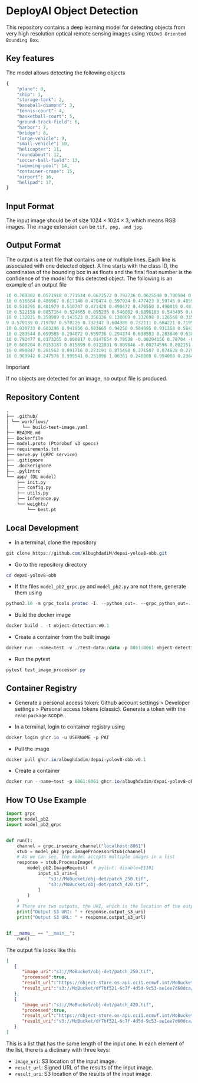 # DeployAI Object Detection

This repository contains a deep learning model for detecting objects from very high resolution optical remote sensing images using `YOLOv8 Oriented Bounding Box`.

## Key features

The model allows detecting the following objects

```python
{
    "plane": 0,
    "ship": 1,
    "storage-tank": 2,
    "baseball-diamond": 3,
    "tennis-court": 4,
    "basketball-court": 5,
    "ground-track-field": 6,
    "harbor": 7,
    "bridge": 8,
    "large-vehicle": 9,
    "small-vehicle": 10,
    "helicopter": 11,
    "roundabout": 12,
    "soccer-ball-field": 13,
    "swimming-pool": 14,
    "container-crane": 15,
    "airport": 16,
    "helipad": 17,
}
```

## Input Format

The input image should be of size $1024\times1024\times3$, which means RGB images. The image extension can be `tif, png, and jpg`.

## Output Format

The output is a text file that contains one or multiple lines. Each line is associated with one detected object. A line starts with the class ID, the coordinates of the bounding box in as floats and the final float number is the confidence of the model for this detected object. The following is an example of an output file

```powershell
10 0.769302 0.0571918 0.771534 0.0672572 0.792736 0.0625548 0.790504 0.0524893 0.76106
10 0.616684 0.486967 0.617148 0.478474 0.597924 0.477423 0.59746 0.485916 0.750721
10 0.510295 0.481979 0.510747 0.471428 0.490472 0.470558 0.490019 0.481109 0.548859
10 0.522158 0.0857164 0.524665 0.095236 0.546002 0.0896183 0.543495 0.0800987 0.545464
10 0.132021 0.358989 0.143523 0.356336 0.138069 0.332698 0.126568 0.335351 0.537943
9 0.570139 0.719797 0.570226 0.732347 0.604308 0.732111 0.604221 0.719561 0.327334
10 0.930733 0.603296 0.941956 0.603665 0.94258 0.584695 0.931358 0.584326 0.317335
10 0.283544 0.659585 0.294072 0.659736 0.294374 0.638583 0.283846 0.638433 0.301854
10 0.792477 0.0173265 0.800817 0.0147654 0.79538 -0.00294156 0.78704 -0.000380462 0.300901
10 0.808204 0.0153187 0.815899 0.0122031 0.809846 -0.00274596 0.802151 0.000369608 0.294774
10 0.890847 0.281562 0.891716 0.273191 0.875498 0.271507 0.874628 0.279878 0.283491
10 0.989942 0.247576 0.999541 0.251096 1.00361 0.240008 0.994008 0.236487 0.27634
```

> [!IMPORTANT]  
> If no objects are detected for an image, no output file is produced.

## Repository Content

```markdown
.
├── .github/
│ └── workflows/
│     └── build-test-image.yaml
├── README.md
├── Dockerfile
├── model.proto (Ptorobuf v3 specs)
├── requirements.txt
├── serve.py (gRPC service)
├── .gitignore
├── .dockerignore
├── .pylintrc
└── app/ (DL model)
    ├── init.py
    ├── config.py
    ├── utils.py
    ├── inference.py
    └── weights/
        └── best.pt
```

## Local Development

- In a terminal, clone the repository

```powershell
git clone https://github.com/AlbughdadiM/depai-yolov8-obb.git
```

- Go to the repository directory

```powershell
cd depai-yolov8-obb
```

- If the files `model_pb2_grpc.py` and `model_pb2.py` are not there, generate them using

```powershell
python3.10 -m grpc_tools.protoc -I. --python_out=. --grpc_python_out=. model.proto
```

- Build the docker image

```powershell
docker build . -t object-detection:v0.1
```

- Create a container from the built image

```powershell
docker run --name=test -v ./test-data:/data -p 8061:8061 object-detection:v0.1
```

- Run the pytest

```powershell
pytest test_image_processor.py
```

## Container Registry

- Generate a personal access token: Github account settings > Developer settings > Personal access tokens (classic). Generate a token with the `read:package` scope.

- In a terminal, login to container registry using

```powershell
docker login ghcr.io -u USERNAME -p PAT 
```

- Pull the image
  
```powershell
docker pull ghcr.io/albughdadim/depai-yolov8-obb:v0.1
```

- Create a container

```powershell
docker run --name=test -p 8061:8061 ghcr.io/albughdadim/depai-yolov8-obb:v0.1
```

## How TO Use Example

```python
import grpc
import model_pb2
import model_pb2_grpc


def run():
    channel = grpc.insecure_channel("localhost:8061")
    stub = model_pb2_grpc.ImageProcessorStub(channel)
    # As we can see, the model accepts multiple images in a list
    response = stub.ProcessImage(
        model_pb2.ImageRequest(  # pylint: disable=E1101
            input_s3_uris=[
                "s3://MoBucket/obj-det/patch_250.tif",
                "s3://MoBucket/obj-det/patch_420.tif",
            ]
        )
    )
    # There are two outputs, the URI, which is the location of the output on S3 and the URL, which is a signed URL to download the output directly without having access to the bucket
    print("Output S3 URI: " + response.output_s3_uri)
    print("Output S3 URL: " + response.output_s3_url)


if __name__ == "__main__":
    run()
```

The output file looks like this

```json
[
   {
      "image_uri":"s3://MoBucket/obj-det/patch_250.tif",
      "processed":true,
      "result_url":"https://object-store.os-api.cci1.ecmwf.int/MoBucket/df7bf521-6c7f-4d5d-9c53-ae1ee7d60dca/patch_250.txt?AWSAccessKeyId=e850aff0dd5749a0a8df9f909014049c&Signature=2Ipi65KTZN2ij7QTK1JRBlb0Ugc%3D&Expires=1718308170",
      "result_uri":"s3://MoBucket/df7bf521-6c7f-4d5d-9c53-ae1ee7d60dca/patch_250.txt"
   },
   {
      "image_uri":"s3://MoBucket/obj-det/patch_420.tif",
      "processed":true,
      "result_url":"https://object-store.os-api.cci1.ecmwf.int/MoBucket/df7bf521-6c7f-4d5d-9c53-ae1ee7d60dca/patch_420.txt?AWSAccessKeyId=e850aff0dd5749a0a8df9f909014049c&Signature=M2RHh4APNGS%2B7dj%2BltT8apgJDC0%3D&Expires=1718308171",
      "result_uri":"s3://MoBucket/df7bf521-6c7f-4d5d-9c53-ae1ee7d60dca/patch_420.txt"
   }
]
```

This is a list that has the same length of the input one. In each element of the list, there is a dictinary with three keys:

- `image_uri`: S3 location of the input image.
- `result_url`: Signed URL of the results of the input image.
- `result_uri`: S3 location of the results of the input image.
